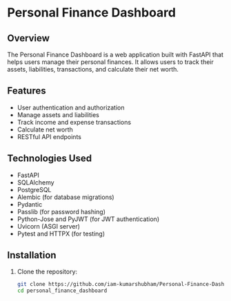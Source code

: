 # Personal Finance Dashboard

## Overview

The Personal Finance Dashboard is a web application built with FastAPI that helps users manage their personal finances. It allows users to track their assets, liabilities, transactions, and calculate their net worth.

## Features

- User authentication and authorization
- Manage assets and liabilities
- Track income and expense transactions
- Calculate net worth
- RESTful API endpoints

## Technologies Used

- FastAPI
- SQLAlchemy
- PostgreSQL
- Alembic (for database migrations)
- Pydantic
- Passlib (for password hashing)
- Python-Jose and PyJWT (for JWT authentication)
- Uvicorn (ASGI server)
- Pytest and HTTPX (for testing)

## Installation

1. Clone the repository:

   ```sh
   git clone https://github.com/iam-kumarshubham/Personal-Finance-Dashboard.git
   cd personal_finance_dashboard